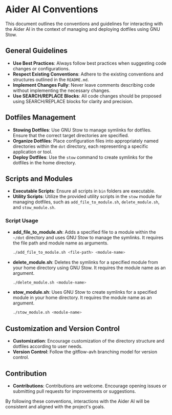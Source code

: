 # Aider AI Conventions

This document outlines the conventions and guidelines for interacting with the Aider AI in the context of managing and deploying dotfiles using GNU Stow.

## General Guidelines

- **Use Best Practices**: Always follow best practices when suggesting code changes or configurations.
- **Respect Existing Conventions**: Adhere to the existing conventions and structures outlined in the `README.md`.
- **Implement Changes Fully**: Never leave comments describing code without implementing the necessary changes.
- **Use SEARCH/REPLACE Blocks**: All code changes should be proposed using SEARCH/REPLACE blocks for clarity and precision.

## Dotfiles Management

- **Stowing Dotfiles**: Use GNU Stow to manage symlinks for dotfiles. Ensure that the correct target directories are specified.
- **Organize Dotfiles**: Place configuration files into appropriately named directories within the `dot` directory, each representing a specific application or tool.
- **Deploy Dotfiles**: Use the `stow` command to create symlinks for the dotfiles in the home directory.

## Scripts and Modules

- **Executable Scripts**: Ensure all scripts in `bin` folders are executable.
- **Utility Scripts**: Utilize the provided utility scripts in the `stow` module for managing dotfiles, such as `add_file_to_module.sh`, `delete_module.sh`, and `stow_module.sh`.

### Script Usage

- **add_file_to_module.sh**: Adds a specified file to a module within the `~/dot` directory and uses GNU Stow to manage the symlinks. It requires the file path and module name as arguments.
  ```bash
  ./add_file_to_module.sh <file-path> <module-name>
  ```

- **delete_module.sh**: Deletes the symlinks for a specified module from your home directory using GNU Stow. It requires the module name as an argument.
  ```bash
  ./delete_module.sh <module-name>
  ```

- **stow_module.sh**: Uses GNU Stow to create symlinks for a specified module in your home directory. It requires the module name as an argument.
  ```bash
  ./stow_module.sh <module-name>
  ```

## Customization and Version Control

- **Customization**: Encourage customization of the directory structure and dotfiles according to user needs.
- **Version Control**: Follow the gitflow-avh branching model for version control.

## Contribution

- **Contributions**: Contributions are welcome. Encourage opening issues or submitting pull requests for improvements or suggestions.

By following these conventions, interactions with the Aider AI will be consistent and aligned with the project's goals.
